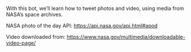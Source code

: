 With this bot, we’ll learn how to tweet photos and video, using media from NASA’s space archives. 

NASA photo of the day API:
https://api.nasa.gov/api.html#apod

Video downloaded from:
https://www.nasa.gov/multimedia/downloadable-video-page/